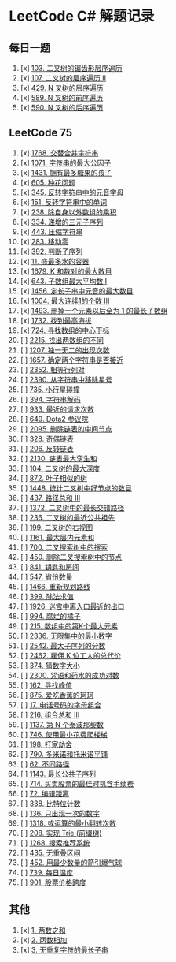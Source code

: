 # LeetCode C# 解题记录

## 每日一题
1. [x] [103. 二叉树的锯齿形层序遍历](https://leetcode.cn/problems/binary-tree-zigzag-level-order-traversal/?envType=daily-question&envId=2024-02-15)
2. [x] [107. 二叉树的层序遍历 II](https://leetcode.cn/problems/binary-tree-level-order-traversal-ii/?envType=daily-question&envId=2024-02-16)
3. [x] [429. N 叉树的层序遍历](https://leetcode.cn/problems/n-ary-tree-level-order-traversal/description/?envType=daily-question&envId=2024-02-17)
4. [x] [589. N 叉树的前序遍历](https://leetcode.cn/problems/n-ary-tree-preorder-traversal/description/?envType=daily-question&envId=2024-02-18) 
5. [x] [590. N 叉树的后序遍历](https://leetcode.cn/problems/n-ary-tree-postorder-traversal/description/?envType=daily-question&envId=2024-02-19)

## LeetCode 75

1. [x] [1768. 交替合并字符串](https://leetcode.cn/problems/merge-strings-alternately/description/?envType=study-plan-v2&envId=leetcode-75)
2. [x] [1071. 字符串的最大公因子](https://leetcode.cn/problems/greatest-common-divisor-of-strings/?envType=study-plan-v2&envId=leetcode-75)
3. [x] [1431. 拥有最多糖果的孩子](https://leetcode.cn/problems/kids-with-the-greatest-number-of-candies/description/?envType=study-plan-v2&envId=leetcode-75)
4. [x] [605. 种花问题](https://leetcode.cn/problems/can-place-flowers/description/?envType=study-plan-v2&envId=leetcode-75)
5. [x] [345. 反转字符串中的元音字母](https://leetcode.cn/problems/reverse-vowels-of-a-string/description/?envType=study-plan-v2&envId=leetcode-75)
6. [x] [151. 反转字符串中的单词](https://leetcode.cn/problems/reverse-words-in-a-string/description/?envType=study-plan-v2&envId=leetcode-75)
7. [x] [238. 除自身以外数组的乘积](https://leetcode.cn/problems/product-of-array-except-self/description/?envType=study-plan-v2&envId=leetcode-75)
8. [x] [334. 递增的三元子序列](https://leetcode.cn/problems/increasing-triplet-subsequence/description/?envType=study-plan-v2&envId=leetcode-75)
9. [x] [443. 压缩字符串](https://leetcode.cn/problems/string-compression/description/?envType=study-plan-v2&envId=leetcode-75)
10. [x] [283. 移动零](https://leetcode.cn/problems/move-zeroes/description/?envType=study-plan-v2&envId=leetcode-75)
11. [x] [392. 判断子序列](https://leetcode.cn/problems/is-subsequence/description/?envType=study-plan-v2&envId=leetcode-75)
12. [x] [11. 盛最多水的容器](https://leetcode.cn/problems/container-with-most-water/description/?envType=study-plan-v2&envId=leetcode-75)
13. [x] [1679. K 和数对的最大数目](https://leetcode.cn/problems/max-number-of-k-sum-pairs/description/?envType=study-plan-v2&envId=leetcode-75)
14. [x] [643. 子数组最大平均数 I](https://leetcode.cn/problems/maximum-average-subarray-i/description/?envType=study-plan-v2&envId=leetcode-75)
15. [x] [1456. 定长子串中元音的最大数目](https://leetcode.cn/problems/maximum-number-of-vowels-in-a-substring-of-given-length/description/?envType=study-plan-v2&envId=leetcode-75)
16. [x] [1004. 最大连续1的个数 III](https://leetcode.cn/problems/max-consecutive-ones-iii/description/?envType=study-plan-v2&envId=leetcode-75)
17. [x] [1493. 删掉一个元素以后全为 1 的最长子数组](https://leetcode.cn/problems/longest-subarray-of-1s-after-deleting-one-element/?envType=study-plan-v2&envId=leetcode-75)
18. [x] [1732. 找到最高海拔](https://leetcode.cn/problems/find-the-highest-altitude/?envType=study-plan-v2&envId=leetcode-75)
19. [x] [724. 寻找数组的中心下标](https://leetcode.cn/problems/find-pivot-index/?envType=study-plan-v2&envId=leetcode-75)
20. [ ] [2215. 找出两数组的不同](https://leetcode.cn/problems/find-the-difference-of-two-arrays/?envType=study-plan-v2&envId=leetcode-75)
21. [ ] [1207. 独一无二的出现次数](https://leetcode.cn/problems/unique-number-of-occurrences/?envType=study-plan-v2&envId=leetcode-75)
22. [ ] [1657. 确定两个字符串是否接近](https://leetcode.cn/problems/determine-if-two-strings-are-close/?envType=study-plan-v2&envId=leetcode-75)
23. [ ] [2352. 相等行列对](https://leetcode.cn/problems/equal-row-and-column-pairs/?envType=study-plan-v2&envId=leetcode-75)
24. [ ] [2390. 从字符串中移除星号](https://leetcode.cn/problems/removing-stars-from-a-string/?envType=study-plan-v2&envId=leetcode-75)
25. [ ] [735. 小行星碰撞](https://leetcode.cn/problems/asteroid-collision/?envType=study-plan-v2&envId=leetcode-75)
26. [ ] [394. 字符串解码](https://leetcode.cn/problems/decode-string/?envType=study-plan-v2&envId=leetcode-75)
27. [ ] [933. 最近的请求次数](https://leetcode.cn/problems/number-of-recent-calls/?envType=study-plan-v2&envId=leetcode-75)
28. [ ] [649. Dota2 参议院](https://leetcode.cn/problems/dota2-senate/?envType=study-plan-v2&envId=leetcode-75)
29. [ ] [2095. 删除链表的中间节点](https://leetcode.cn/problems/delete-the-middle-node-of-a-linked-list/?envType=study-plan-v2&envId=leetcode-75)
30. [ ] [328. 奇偶链表](https://leetcode.cn/problems/odd-even-linked-list/?envType=study-plan-v2&envId=leetcode-75)
31. [ ] [206. 反转链表](https://leetcode.cn/problems/reverse-linked-list/?envType=study-plan-v2&envId=leetcode-75)
32. [ ] [2130. 链表最大孪生和](https://leetcode.cn/problems/maximum-twin-sum-of-a-linked-list/?envType=study-plan-v2&envId=leetcode-75)
33. [ ] [104. 二叉树的最大深度](https://leetcode.cn/problems/maximum-depth-of-binary-tree/?envType=study-plan-v2&envId=leetcode-75)
34. [ ] [872. 叶子相似的树](https://leetcode.cn/problems/leaf-similar-trees/?envType=study-plan-v2&envId=leetcode-75)
35. [ ] [1448. 统计二叉树中好节点的数目](https://leetcode.cn/problems/count-good-nodes-in-binary-tree/?envType=study-plan-v2&envId=leetcode-75)
36. [ ] [437. 路径总和 III](https://leetcode.cn/problems/path-sum-iii/?envType=study-plan-v2&envId=leetcode-75)
37. [ ] [1372. 二叉树中的最长交错路径](https://leetcode.cn/problems/longest-zigzag-path-in-a-binary-tree/?envType=study-plan-v2&envId=leetcode-75)
38. [ ] [236. 二叉树的最近公共祖先](https://leetcode.cn/problems/lowest-common-ancestor-of-a-binary-tree/?envType=study-plan-v2&envId=leetcode-75)
39. [ ] [199. 二叉树的右视图](https://leetcode.cn/problems/binary-tree-right-side-view/?envType=study-plan-v2&envId=leetcode-75)
40. [ ] [1161. 最大层内元素和](https://leetcode.cn/problems/maximum-level-sum-of-a-binary-tree/?envType=study-plan-v2&envId=leetcode-75)
41. [ ] [700. 二叉搜索树中的搜索](https://leetcode.cn/problems/search-in-a-binary-search-tree/?envType=study-plan-v2&envId=leetcode-75)
42. [ ] [450. 删除二叉搜索树中的节点](https://leetcode.cn/problems/delete-node-in-a-bst/?envType=study-plan-v2&envId=leetcode-75)
43. [ ] [841. 钥匙和房间](https://leetcode.cn/problems/keys-and-rooms/?envType=study-plan-v2&envId=leetcode-75)
44. [ ] [547. 省份数量](https://leetcode.cn/problems/number-of-provinces/?envType=study-plan-v2&envId=leetcode-75)
45. [ ] [1466. 重新规划路线](https://leetcode.cn/problems/reorder-routes-to-make-all-paths-lead-to-the-city-zero/?envType=study-plan-v2&envId=leetcode-75)
46. [ ] [399. 除法求值](https://leetcode.cn/problems/evaluate-division/?envType=study-plan-v2&envId=leetcode-75)
47. [ ] [1926. 迷宫中离入口最近的出口](https://leetcode.cn/problems/nearest-exit-from-entrance-in-maze/?envType=study-plan-v2&envId=leetcode-75)
48. [ ] [994. 腐烂的橘子](https://leetcode.cn/problems/rotting-oranges/?envType=study-plan-v2&envId=leetcode-75)
49. [ ] [215. 数组中的第K个最大元素](https://leetcode.cn/problems/kth-largest-element-in-an-array/?envType=study-plan-v2&envId=leetcode-75)
50. [ ] [2336. 无限集中的最小数字](https://leetcode.cn/problems/smallest-number-in-infinite-set/?envType=study-plan-v2&envId=leetcode-75)
51. [ ] [2542. 最大子序列的分数](https://leetcode.cn/problems/maximum-subsequence-score/?envType=study-plan-v2&envId=leetcode-75)
52. [ ] [2462. 雇佣 K 位工人的总代价](https://leetcode.cn/problems/total-cost-to-hire-k-workers/?envType=study-plan-v2&envId=leetcode-75)
53. [ ] [374. 猜数字大小](https://leetcode.cn/problems/guess-number-higher-or-lower/?envType=study-plan-v2&envId=leetcode-75)
54. [ ] [2300. 咒语和药水的成功对数](https://leetcode.cn/problems/successful-pairs-of-spells-and-potions/?envType=study-plan-v2&envId=leetcode-75)
55. [ ] [162. 寻找峰值](https://leetcode.cn/problems/find-peak-element/?envType=study-plan-v2&envId=leetcode-75)
56. [ ] [875. 爱吃香蕉的珂珂](https://leetcode.cn/problems/koko-eating-bananas/?envType=study-plan-v2&envId=leetcode-75)
57. [ ] [17. 电话号码的字母组合](https://leetcode.cn/problems/letter-combinations-of-a-phone-number/?envType=study-plan-v2&envId=leetcode-75)
58. [ ] [216. 组合总和 III](https://leetcode.cn/problems/combination-sum-iii/?envType=study-plan-v2&envId=leetcode-75)
59. [ ] [1137. 第 N 个泰波那契数](https://leetcode.cn/problems/n-th-tribonacci-number/?envType=study-plan-v2&envId=leetcode-75)
60. [ ] [746. 使用最小花费爬楼梯](https://leetcode.cn/problems/min-cost-climbing-stairs/?envType=study-plan-v2&envId=leetcode-75)
61. [ ] [198. 打家劫舍](https://leetcode.cn/problems/house-robber/?envType=study-plan-v2&envId=leetcode-75)
62. [ ] [790. 多米诺和托米诺平铺](https://leetcode.cn/problems/domino-and-tromino-tiling/?envType=study-plan-v2&envId=leetcode-75)
63. [ ] [62. 不同路径](https://leetcode.cn/problems/unique-paths/?envType=study-plan-v2&envId=leetcode-75)
64. [ ] [1143. 最长公共子序列](https://leetcode.cn/problems/longest-common-subsequence/?envType=study-plan-v2&envId=leetcode-75)
65. [ ] [714. 买卖股票的最佳时机含手续费](https://leetcode.cn/problems/best-time-to-buy-and-sell-stock-with-transaction-fee/?envType=study-plan-v2&envId=leetcode-75)
66. [ ] [72. 编辑距离](https://leetcode.cn/problems/edit-distance/?envType=study-plan-v2&envId=leetcode-75)
67. [ ] [338. 比特位计数](https://leetcode.cn/problems/counting-bits/?envType=study-plan-v2&envId=leetcode-75)
68. [ ] [136. 只出现一次的数字](https://leetcode.cn/problems/single-number/?envType=study-plan-v2&envId=leetcode-75)
69. [ ] [1318. 或运算的最小翻转次数](https://leetcode.cn/problems/minimum-flips-to-make-a-or-b-equal-to-c/?envType=study-plan-v2&envId=leetcode-75)
70. [ ] [208. 实现 Trie (前缀树)](https://leetcode.cn/problems/implement-trie-prefix-tree/?envType=study-plan-v2&envId=leetcode-75)
71. [ ] [1268. 搜索推荐系统](https://leetcode.cn/problems/search-suggestions-system/?envType=study-plan-v2&envId=leetcode-75)
72. [ ] [435. 无重叠区间](https://leetcode.cn/problems/non-overlapping-intervals/?envType=study-plan-v2&envId=leetcode-75)
73. [ ] [452. 用最少数量的箭引爆气球](https://leetcode.cn/problems/minimum-number-of-arrows-to-burst-balloons/?envType=study-plan-v2&envId=leetcode-75)
74. [ ] [739. 每日温度](https://leetcode.cn/problems/daily-temperatures/?envType=study-plan-v2&envId=leetcode-75)
75. [ ] [901. 股票价格跨度](https://leetcode.cn/problems/online-stock-span/?envType=study-plan-v2&envId=leetcode-75)

## 其他

1. [x] [1. 两数之和](https://leetcode.cn/problems/two-sum/description/)
2. [x] [2. 两数相加](https://leetcode.cn/problems/add-two-numbers/description/)
3. [x] [3. 无重复字符的最长子串](https://leetcode.cn/problems/longest-substring-without-repeating-characters/)